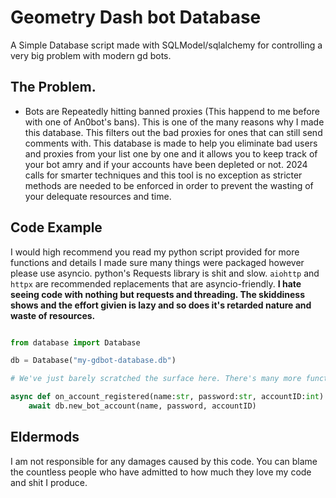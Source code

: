 # Geometry Dash bot Database

A Simple Database script made with SQLModel/sqlalchemy for controlling a very big problem with modern gd bots.


## The Problem.

- Bots are Repeatedly hitting banned proxies (This happend to me before with one of An0bot's bans). This is one of the many reasons why I made this database.
This filters out the bad proxies for ones that can still send comments with. This database
is made to help you eliminate bad users and proxies from your list one by one and it allows you to keep track of your bot amry 
and if your accounts have been depleted or not. 2024 calls for smarter techniques and this tool is no exception as stricter
methods are needed to be enforced in order to prevent the wasting of your delequate resources and time.

## Code Example
I would high recommend you read my python script provided for more functions and details I made sure many things were packaged
however please use asyncio. python's Requests library is shit and slow. `aiohttp` and `httpx` are recommended replacements that are asyncio-friendly. **I hate seeing code with nothing but requests and threading. The skiddiness shows and the effort givien is lazy and so does it's retarded nature and waste of resources.**

```python

from database import Database

db = Database("my-gdbot-database.db")

# We've just barely scratched the surface here. There's many more functions packed inside the Database class alone that you can use.

async def on_account_registered(name:str, password:str, accountID:int):
    await db.new_bot_account(name, password, accountID)

```

## Eldermods
I am not responsible for any damages caused by this code. You can blame the countless people who have admitted to how much they love my code and shit I produce.



